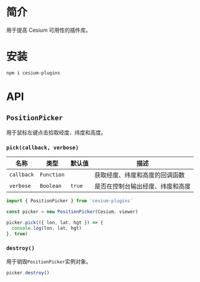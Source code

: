 # 简介

用于提高 Cesium 可用性的插件库。

# 安装

```
npm i cesium-plugins
```

# API

## `PositionPicker`

用于鼠标左键点击拾取经度、纬度和高度。

### `pick(callback, verbose)`

| 名称         | 类型         | 默认值    | 描述               |
| ---------- | ---------- | ------ | ---------------- |
| `callback` | `Function` |        | 获取经度、纬度和高度的回调函数  |
| `verbose`  | `Boolean`  | `true` | 是否在控制台输出经度、纬度和高度 |

```javascript
import { PositionPicker } from 'cesium-plugins'

const picker = new PositionPicker(Cesium, viewer)

picker.pick(({ lon, lat, hgt }) => {
  console.log(lon, lat, hgt)
}, true)
```

### `destroy()`

用于销毁`PositionPicker`实例对象。

```javascript
picker.destroy()
```
